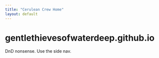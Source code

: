 ```yaml
---
title: "Cerulean Crew Home"
layout: default
---
```


# gentlethievesofwaterdeep.github.io

DnD nonsense. Use the side nav.
